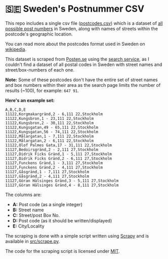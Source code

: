 🇸🇪 Sweden's Postnummer CSV
=============================

This repo includes a single csv file ([postcodes.csv](postcodes.csv)) which is a dataset of [all
possible post numbers](https://en.wikipedia.org/wiki/List_of_postal_codes_in_Sweden)
in Sweden, along with names of streets within the postcode's geographic location.

You can read more about the postcodes format used in Sweden on [wikipedia](https://en.wikipedia.org/wiki/Postal_codes_in_Sweden).

This dataset is scraped from [Posten.se](http://www.posten.se) using the [search
service](http://www.posten.se/soktjanst/postnummersok/gb/index_v.jspv), as I couldn't
find a dataset of all postal codes in Sweden with street names and street/box-numbers of each one.

**Note:** Some of these postcodes don't have the entire set of street names and box
numbers within their area as the search page limits the number of results (~100),
for example: `647 91`.

**Here's an example set:**

```csv
A,B,C,D,E
11122,Korgmakargränd,2 - 6,111 22,Stockholm
11122,Kungsbron,1 - 23,111 22,Stockholm
11122,Kungsbron,2 - 30,111 22,Stockholm
11122,Kungsgatan,49 - 65,111 22,Stockholm
11122,Kungsgatan,56 - 74,111 22,Stockholm
11122,Målargatan,1 - 7,111 22,Stockholm
11122,Målargatan,2 - 6,111 22,Stockholm
11122,Olof Palmes Gata,17 - 31,111 22,Stockholm
11127,Bedoirsgränd,2 - 2,111 27,Stockholm
11127,Didrik Ficks Gränd,1 - 5,111 27,Stockholm
11127,Didrik Ficks Gränd,2 - 6,111 27,Stockholm
11127,Funckens Gränd,1 - 3,111 27,Stockholm
11127,Funckens Gränd,2 - 4,111 27,Stockholm
11127,Gåsgränd,1 - 7,111 27,Stockholm
11127,Gåsgränd,2 - 4,111 27,Stockholm
11127,Göran Hälsinges Gränd,3 - 5,111 27,Stockholm
11127,Göran Hälsinges Gränd,4 - 8,111 27,Stockholm
```

The columns are:

- **A:** Post code (as a single integer)
- **B:** Street name
- **C:** Street/post Box No.
- **D:** Post code (as it should be written/displayed)
- **E:** City/Locality

The scraping is done with a simple script written using [Scrapy](http://scrapy.org)
and is available in [src/scrape.py](src/scrape.py).

The code for the scraping script is licensed under [MIT](https://beshr.mit-license.org).
